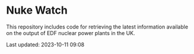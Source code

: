 # Nuke Watch

This repository includes code for retrieving the latest information available on the output of EDF nuclear power plants in the UK.

Last updated: 2023-10-11 09:08